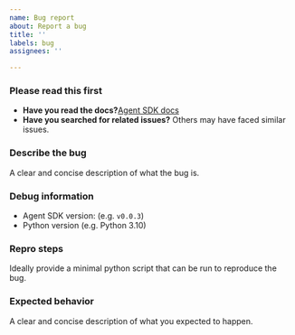 ```yaml
---
name: Bug report
about: Report a bug
title: ''
labels: bug
assignees: ''

---
```


### Please read this first

- **Have you read the docs?**[Agent SDK docs](https://openai.github.io/openai-agents-python/)
- **Have you searched for related issues?** Others may have faced similar issues.

### Describe the bug
A clear and concise description of what the bug is.

### Debug information
- Agent SDK version: (e.g. `v0.0.3`)
- Python version (e.g. Python 3.10)

### Repro steps

Ideally provide a minimal python script that can be run to reproduce the bug.


### Expected behavior
A clear and concise description of what you expected to happen.
